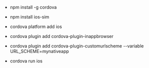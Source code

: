 - npm install -g cordova

- npm install ios-sim

- cordova platform add ios

- cordova plugin add cordova-plugin-inappbrowser

- cordova plugin add cordova-plugin-customurlscheme --variable URL_SCHEME=mynativeapp

- cordova run ios
